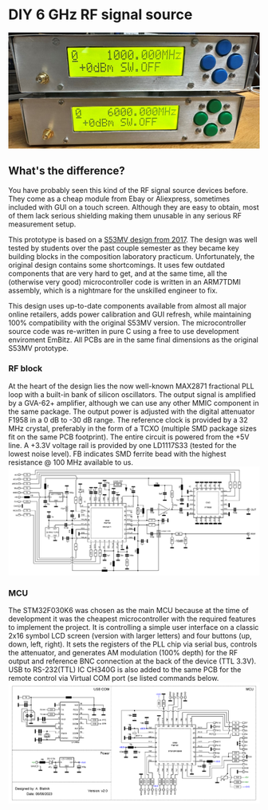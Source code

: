 # DIY 6 GHz RF signal source
![Two assembled prototypes](/photo/front.JPEG "Two assembled prototypes")
## What's the difference?
You have probably seen this kind of the RF signal source devices before. They come as a cheap module from Ebay or Aliexpress, sometimes included with GUI on a touch screen. Although they are easy to obtain, most of them lack serious shielding making them unusable in any serious RF measurement setup. 

This prototype is based on a [S53MV design from 2017](http://lea.hamradio.si/~s53mv/fpll/fpll.html). The design was well tested by students over the past couple semester as they became key building blocks in the composition laboratory practicum. Unfortunately, the original design contains some shortcomings. It uses few outdated components that are very hard to get, and at the same time, all the (otherwise very good) microcontroller code is written in an ARM7TDMI assembly, which is a nightmare for the unskilled engineer to fix.

This design uses up-to-date components available from almost all major online retailers, adds power calibration and GUI refresh, while maintaining 100% compatibility with the original S53MV version. The microcontroller source code was re-written in pure C using a free to use development enviroment EmBitz. All PCBs are in the same final dimensions as the original S53MV prototype.

### RF block
At the heart of the design lies the now well-known MAX2871 fractional PLL loop with a built-in bank of silicon oscillators. The output signal is amplified by a GVA-62+ amplifier, although we can use any other MMIC component in the same package. The output power is adjusted with the digital attenuator F1958 in a 0 dB to -30 dB range. The reference clock is provided by a 32 MHz crystal, preferably in the form of a TCXO (multiple SMD package sizes fit on the same PCB footprint). The entire circuit is powered from the +5V line. A +3.3V voltage rail is provided by one LD1117S33 (tested for the lowest noise level). FB indicates SMD ferrite bead with the highest resistance @ 100 MHz available to us.
![RF block schematic.](schematic_v2_PLL.png "RF schematic")

### MCU
The STM32F030K6 was chosen as the main MCU because at the time of development it was the cheapest microcontroller with the required features to implement the project. It is controlling a simple user interface on a classic 2x16 symbol LCD screen (version with larger letters) and four buttons (up, down, left, right). It sets the registers of the PLL chip via serial bus, controls the attenuator, and generates AM modulation (100% depth) for the RF output and reference BNC connection at the back of the device (TTL 3.3V). USB to RS-232(TTL) IC CH340G is also added to the same PCB for the remote control via Virtual COM port (se listed commands below.
![MCU schematic.](schematic_v2_MCU.png "MCU schematic")
